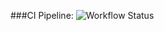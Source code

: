###CI Pipeline: ![Workflow Status](https://github.com/kayadogan1/Finstant/actions/workflows/maven.yml/badge.svg)
